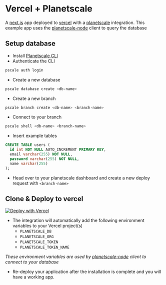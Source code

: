 
# Vercel + Planetscale
A [next.js](https://nextjs.org/) app deployed to [vercel](https://vercel.com) with a [planetscale](https://planetscale.com) integration. This example app uses the [planetscale-node](https://github.com/planetscale/planetscale-node) client to query the database

## Setup database
- Install [Planetscale CLI](https://planetscale.com/cli)
- Authenticate the CLI
```sh
pscale auth login
```
- Create a new database
```sh
pscale database create <db-name>
```
- Create a new branch
```sh
pscale branch create <db-name> <branch-name>
```
- Connect to your branch
```sh
pscale shell <db-name> <branch-name>
```
- Insert example tables
```sql
CREATE TABLE users (
  id int NOT NULL AUTO_INCREMENT PRIMARY KEY,
  email varchar(255) NOT NULL,
  password varchar(255) NOT NULL,
  name varchar(255)
);
```
- Head over to your planetscale dashboard and create a new deploy request with `<branch-name>`

## Clone & Deploy to vercel
[![Deploy with Vercel](https://vercel.com/button)](https://vercel.com/new/git/external?repository-url=https%3A%2F%2Fgithub.com%2Fplanetscale%2Fvercel-integration-example&project-name=planetscale-next-js&repository-name=vercel-integration-example&integration-ids=oac_ni8CGiTU3oM25q1k2L6unVMp)


- The integration will automatically add the following environment variables to your Vercel project(s)
  - `PLANETSCALE_DB`
  - `PLANETSCALE_ORG`
  - `PLANETSCALE_TOKEN`
  - `PLANETSCALE_TOKEN_NAME`

_These environment variables are used by [planetscale-node](https://github.com/planetscale/planetscale-node) client to connect to your database_
- Re-deploy your application after the installation is complete and you will have a working app.
